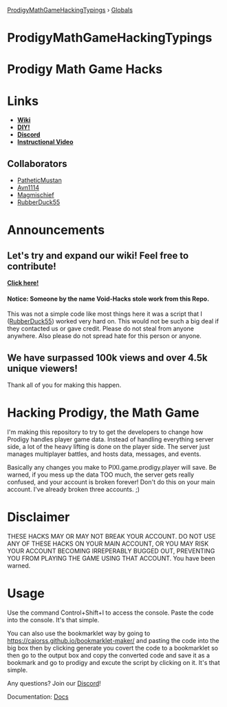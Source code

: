 [ProdigyMathGameHackingTypings](README.md) › [Globals](globals.md)

# ProdigyMathGameHackingTypings

# Prodigy Math Game Hacks

# Links

-   **[Wiki](https://github.com/PatheticMustan/ProdigyMathGameHacking/wiki)**
-   **[DIY!](https://github.com/PatheticMustan/ProdigyMathGameHacking/issues/25)**
-   **[Discord](https://discord.gg/9cKMgMv)**
-   **[Instructional Video](https://drive.google.com/file/d/1QZ1659V_8OJvdySRTmKjfJxbI-zukEib/view?usp=sharing)**

## Collaborators

-   [PatheticMustan](https://github.com/PatheticMustan)
-   [Avn1114](https://github.com/Avn1114)
-   [Magmischief](https://github.com/Magmischief)
-   [RubberDuck55](https://github.com/RubberDuck55)

# Announcements

## Let's try and expand our wiki! Feel free to contribute!

**[Click here!](https://github.com/PatheticMustan/ProdigyMathGameHacking/wiki)**

#### Notice: Someone by the name Void-Hacks stole work from this Repo.

This was not a simple code like most things here it was a script that I ([RubberDuck55](https://github.com/RubberDuck55)) worked very hard on. This would not be such a big deal if they contacted us or gave credit. Please do not steal from anyone anywhere. Also please do not spread hate for this person or anyone.

## We have surpassed 100k views and over 4.5k unique viewers!

Thank all of you for making this happen.

# Hacking Prodigy, the Math Game

I'm making this repository to try to get the developers to change how Prodigy handles player game data. Instead of handling everything server side, a lot of the heavy lifting is done on the player side. The server just manages multiplayer battles, and hosts data, messages, and events.

Basically any changes you make to PIXI.game.prodigy.player will save. Be warned, if you mess up the data TOO much, the server gets really confused, and your account is broken forever! Don't do this on your main account. I've already broken three accounts. ;)

# Disclaimer

THESE HACKS MAY OR MAY NOT BREAK YOUR ACCOUNT. DO NOT USE ANY OF THESE HACKS ON YOUR MAIN ACCOUNT, OR YOU MAY RISK YOUR ACCOUNT BECOMING IRREPERABLY BUGGED OUT, PREVENTING YOU FROM PLAYING THE GAME USING THAT ACCOUNT.
You have been warned.

# Usage

Use the command Control+Shift+I to access the console. Paste the code into the console. It's that simple.

You can also use the bookmarklet way by going to https://caiorss.github.io/bookmarklet-maker/ and pasting the code into the big box then by clicking generate you covert the code to a bookmarklet so then go to the output box and copy the converted code and save it as a bookmark and go to prodigy and excute the script by clicking on it. It's that simple.

Any questions? Join our [Discord](https://discord.gg/9cKMgMv)!

Documentation: [Docs](./docs/globals.md)
